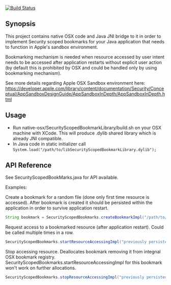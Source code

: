 [![Build Status](https://travis-ci.org/plexteq/PQSsbJNIBridge.svg?branch=feature/travis-ci)](https://travis-ci.org/plexteq/PQSsbJNIBridge)

## Synopsis

This project contains native OSX code and Java JNI bridge to it in order to implement Security scoped bookmarks for your Java application that needs to function in Apple's sandbox environment. 

Bookmarking mechanism is needed when resource accessed by user intent needs to be accessed after application restarts without explicit user action (by default this is prohibited by OSX and could be handled only by using bookmarking mechanism).

See more details regarding Apple OSX Sandbox environment here: https://developer.apple.com/library/content/documentation/Security/Conceptual/AppSandboxDesignGuide/AppSandboxInDepth/AppSandboxInDepth.html

## Usage

* Run native-osx/SecurityScopedBookmarkLibrary/build.sh on your OSX machine with XCode. This will produce .dylib shared library which is already JNI compatible.
* In Java code in static initializer call ```System.load("/path/to/libSecurityScopedBookmarkLibrary.dylib");```

## API Reference

See SecurityScopedBookMarks.java for API available.

Examples:

Create a bookmark for a random file (done only first time resource is accessed).
After bookmark is created it should be persisted within the application in order to survive application restart.

```java
String bookmark = SecurityScopedBookmarks.createBookmarkImpl("/path/to/file");
```

Request access to a bookmarked resource (after application restart). Could be called multiple times in a row.

```java
SecurityScopedBookmarks.startResourceAccessingImpl("previously persisted bookmark");
```

Stop accessing resource. Deallocates bookmark removing it from integnal OSX bookmark registry.
SecurityScopedBookmarks.startResourceAccessingImpl for this bookmark won't work on further allocations.

```java
SecurityScopedBookmarks.stopResourceAccessingImpl("previously persisted bookmark");
```


